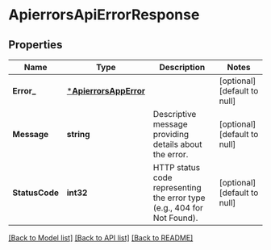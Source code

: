 # ApierrorsApiErrorResponse

## Properties
Name | Type | Description | Notes
------------ | ------------- | ------------- | -------------
**Error_** | [***ApierrorsAppError**](apierrors.AppError.md) |  | [optional] [default to null]
**Message** | **string** | Descriptive message providing details about the error. | [optional] [default to null]
**StatusCode** | **int32** | HTTP status code representing the error type (e.g., 404 for Not Found). | [optional] [default to null]

[[Back to Model list]](../README.md#documentation-for-models) [[Back to API list]](../README.md#documentation-for-api-endpoints) [[Back to README]](../README.md)


